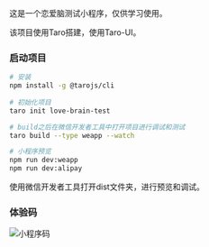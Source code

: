 这是一个恋爱脑测试小程序，仅供学习使用。

该项目使用Taro搭建，使用Taro-UI。

### 启动项目
```bash
# 安装
npm install -g @tarojs/cli
   
# 初始化项目
taro init love-brain-test

# build之后在微信开发者工具中打开项目进行调试和测试
taro build --type weapp --watch

# 小程序预览
npm run dev:weapp
npm run dev:alipay
```

使用微信开发者工具打开dist文件夹，进行预览和调试。

### 体验码
![小程序码](../imgs/gh_2ecdd00a7ee0_860.jpg)